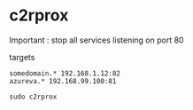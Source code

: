 c2rprox
========

Important : stop all services listening on port 80

targets
```
somedomain.* 192.168.1.12:82
azureva.* 192.168.99.100:81
```

```
sudo c2rprox
```

